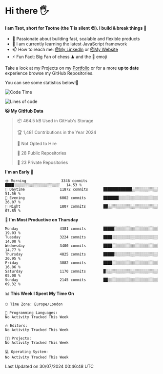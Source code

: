 # Hi there :raised_hand_with_fingers_splayed:
#### I am Tsot, short for Tsotne (the T is silent :wink:). I build & break things :space_invader:
- :telescope: Passionate about building fast, scalable and flexible products
- :seedling: I am currently learning the latest JavaScript framework 
- :mailbox: How to reach me: [@My LinkedIn](https://www.linkedin.com/in/tsotne-gvadzabia/) or [@My Website](https://tsotne.co.uk/contact)
- :zap: Fun Fact: Big Fan of chess ♟ and the 👾 emoji

Take a look at my Projects on my [Portfolio](https://tsotne.co.uk/) or for a more **up to date** experience browse my GitHub Repositories.

You can see some statistics below!:space_invader:
<!--START_SECTION:waka-->
![Code Time](http://img.shields.io/badge/Code%20Time-761%20hrs%202%20mins-blue)

![Lines of code](https://img.shields.io/badge/From%20Hello%20World%20I%27ve%20Written-8.3%20million%20lines%20of%20code-blue)

**🐱 My GitHub Data** 

> 📦 464.5 kB Used in GitHub's Storage 
 > 
> 🏆 1,481 Contributions in the Year 2024
 > 
> 🚫 Not Opted to Hire
 > 
> 📜 28 Public Repositories 
 > 
> 🔑 23 Private Repositories 
 > 
**I'm an Early 🐤** 

```text
🌞 Morning                3346 commits        ████░░░░░░░░░░░░░░░░░░░░░   14.53 % 
🌆 Daytime                11872 commits       █████████████░░░░░░░░░░░░   51.56 % 
🌃 Evening                6002 commits        ███████░░░░░░░░░░░░░░░░░░   26.07 % 
🌙 Night                  1807 commits        ██░░░░░░░░░░░░░░░░░░░░░░░   07.85 % 
```
📅 **I'm Most Productive on Thursday** 

```text
Monday                   4381 commits        █████░░░░░░░░░░░░░░░░░░░░   19.03 % 
Tuesday                  3224 commits        ████░░░░░░░░░░░░░░░░░░░░░   14.00 % 
Wednesday                3400 commits        ████░░░░░░░░░░░░░░░░░░░░░   14.77 % 
Thursday                 4825 commits        █████░░░░░░░░░░░░░░░░░░░░   20.95 % 
Friday                   3882 commits        ████░░░░░░░░░░░░░░░░░░░░░   16.86 % 
Saturday                 1170 commits        █░░░░░░░░░░░░░░░░░░░░░░░░   05.08 % 
Sunday                   2145 commits        ██░░░░░░░░░░░░░░░░░░░░░░░   09.32 % 
```


📊 **This Week I Spent My Time On** 

```text
🕑︎ Time Zone: Europe/London

💬 Programming Languages: 
No Activity Tracked This Week

🔥 Editors: 
No Activity Tracked This Week

🐱‍💻 Projects: 
No Activity Tracked This Week

💻 Operating System: 
No Activity Tracked This Week
```


 Last Updated on 30/07/2024 00:46:48 UTC
<!--END_SECTION:waka-->
